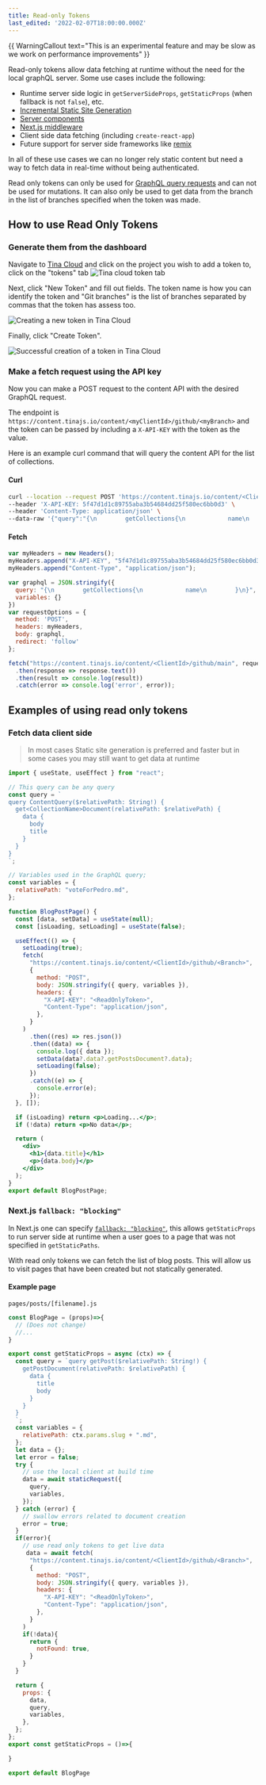 ```yaml
---
title: Read-only Tokens
last_edited: '2022-02-07T18:00:00.000Z'
---
```

{{ WarningCallout text="This is an experimental feature and may be slow as we work on performance improvements" }}

Read-only tokens allow data fetching at runtime without the need for the local graphQL server. Some use cases include the following:


- Runtime server side logic in `getServerSideProps`, `getStaticProps` (when fallback is not `false`), etc.
- [Incremental Static Site Generation](https://nextjs.org/docs/basic-features/data-fetching/incremental-static-regeneration)
- [Server components](https://nextjs.org/docs/advanced-features/react-18#react-server-components)
- [Next.js middleware](https://nextjs.org/docs/middleware)
- Client side data fetching (including `create-react-app`)
- Future support for server side frameworks like [remix](https://remix.run/)

In all of these use cases we can no longer rely static content but need a way to fetch data in real-time without being authenticated.


Read only tokens can only be used for [GraphQL query requests]() and can not be used for mutations. It can also only be used to get data from the branch in the list of branches specified when the token was made. 

## How to use Read Only Tokens

### Generate them from the dashboard

Navigate to [Tina Cloud](https://app.tina.io) and click on the project you wish to add a token to, click on the "tokens" tab
![Tina cloud token tab](/img/graphql-docs/token-tab.png)

Next, click "New Token" and fill out fields. The token name is how you can identify the token and "Git branches" is the list of branches separated by commas that the token has assess too. 

![Creating a new token in Tina Cloud](/img/graphql-docs/create-new-token.png)


Finally, click "Create Token".

![Successful creation of a token in Tina Cloud](/img/graphql-docs/final-token-page.png)


### Make a fetch request using the API key 

Now you can make a POST request to the content API with the desired GraphQL request.

The endpoint is `https://content.tinajs.io/content/<myClientId>/github/<myBranch>` and the token can be passed by including a `X-API-KEY` with the token as the value.

Here is an example curl command that will query the content API for the list of collections.

#### Curl
```bash
curl --location --request POST 'https://content.tinajs.io/content/<ClientId>/github/main' \
--header 'X-API-KEY: 5f47d1d1c89755aba3b54684dd25f580ec6bb0d3' \
--header 'Content-Type: application/json' \
--data-raw '{"query":"{\n        getCollections{\n            name\n        }\n}","variables":{}}'
```
#### Fetch
```js
var myHeaders = new Headers();
myHeaders.append("X-API-KEY", "5f47d1d1c89755aba3b54684dd25f580ec6bb0d3");
myHeaders.append("Content-Type", "application/json");

var graphql = JSON.stringify({
  query: "{\n        getCollections{\n            name\n        }\n}",
  variables: {}
})
var requestOptions = {
  method: 'POST',
  headers: myHeaders,
  body: graphql,
  redirect: 'follow'
};

fetch("https://content.tinajs.io/content/<ClientId>/github/main", requestOptions)
  .then(response => response.text())
  .then(result => console.log(result))
  .catch(error => console.log('error', error));
```


## Examples of using read only tokens

### Fetch data client side
> In most cases Static site generation is preferred and faster but in some cases you may still want to get data at runtime

```jsx
import { useState, useEffect } from "react";

// This query can be any query
const query = `
query ContentQuery($relativePath: String!) {
  get<CollectionName>Document(relativePath: $relativePath) {
    data {
      body
      title
    }
  }
}
`;

// Variables used in the GraphQL query; 
const variables = {
  relativePath: "voteForPedro.md",
};

function BlogPostPage() {
  const [data, setData] = useState(null);
  const [isLoading, setLoading] = useState(false);

  useEffect(() => {
    setLoading(true);
    fetch(
      "https://content.tinajs.io/content/<ClientId>/github/<Branch>",
      {
        method: "POST",
        body: JSON.stringify({ query, variables }),
        headers: {
          "X-API-KEY": "<ReadOnlyToken>",
          "Content-Type": "application/json",
        },
      }
    )
      .then((res) => res.json())
      .then((data) => {
        console.log({ data });
        setData(data?.data?.getPostsDocument?.data);
        setLoading(false);
      })
      .catch((e) => {
        console.error(e);
      });
  }, []);

  if (isLoading) return <p>Loading...</p>;
  if (!data) return <p>No data</p>;

  return (
    <div>
      <h1>{data.title}</h1>
      <p>{data.body}</p>
    </div>
  );
}
export default BlogPostPage;
```

### Next.js `fallback: "blocking"`

In Next.js one can specify [`fallback: "blocking"`](https://nextjs.org/docs/api-reference/data-fetching/get-static-paths#fallback-blocking), this allows `getStaticProps` to run server side at runtime when a user goes to a page that was not specified in `getStaticPaths`. 

With read only tokens we can fetch the list of blog posts. This will allow us to visit pages that have been created but not statically generated.  



#### Example page

`pages/posts/[filename].js`

```js
const BlogPage = (props)=>{
  // (Does not change)
  //...
}

export const getStaticProps = async (ctx) => {
  const query = `query getPost($relativePath: String!) {
    getPostDocument(relativePath: $relativePath) {
      data {
        title
        body
      }
    }
  }
  `;
  const variables = {
    relativePath: ctx.params.slug + ".md",
  };
  let data = {};
  let error = false;
  try {
    // use the local client at build time
    data = await staticRequest({
      query,
      variables,
    });
  } catch (error) {
    // swallow errors related to document creation
    error = true;
  }
  if(error){
    // use read only tokens to get live data
     data = await fetch(
      "https://content.tinajs.io/content/<ClientId>/github/<Branch>",
      {
        method: "POST",
        body: JSON.stringify({ query, variables }),
        headers: {
          "X-API-KEY": "<ReadOnlyToken>",
          "Content-Type": "application/json",
        },
      }
    )
    if(!data){
      return {
        notFound: true,
      }
    }
  }

  return {
    props: {
      data,
      query,
      variables,
    },
  };
};
export const getStaticProps = ()=>{

}

export default BlogPage
```
